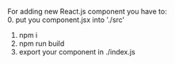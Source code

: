 For adding new React.js component you have to:  
0. put you component.jsx into './src'  
1. npm i  
2. npm run build  
3. export your component in ./index.js